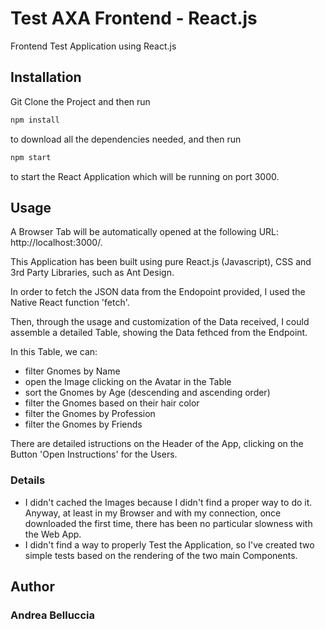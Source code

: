 # Test AXA Frontend - React.js

Frontend Test Application using React.js

## Installation

Git Clone the Project and then run

```bash
npm install
```

to download all the dependencies needed, and then run

```bash
npm start
```

to start the React Application which will be running on port 3000.

## Usage

A Browser Tab will be automatically opened at the following URL: http://localhost:3000/.

This Application has been built using pure React.js (Javascript), CSS and 3rd Party Libraries, such as Ant Design.

In order to fetch the JSON data from the Endopoint provided, I used the Native React function 'fetch'.

Then, through the usage and customization of the Data received, I could assemble a detailed Table, showing the Data fethced from the Endpoint.

In this Table, we can:

- filter Gnomes by Name
- open the Image clicking on the Avatar in the Table
- sort the Gnomes by Age (descending and ascending order)
- filter the Gnomes based on their hair color
- filter the Gnomes by Profession
- filter the Gnomes by Friends

There are detailed istructions on the Header of the App, clicking on the Button 'Open Instructions' for the Users.

### Details

- I didn't cached the Images because I didn't find a proper way to do it. Anyway, at least in my Browser and with my connection, once downloaded the first time, there has been no particular slowness with the Web App.
- I didn't find a way to properly Test the Application, so I've created two simple tests based on the rendering of the two main Components.

## Author

### Andrea Belluccia
